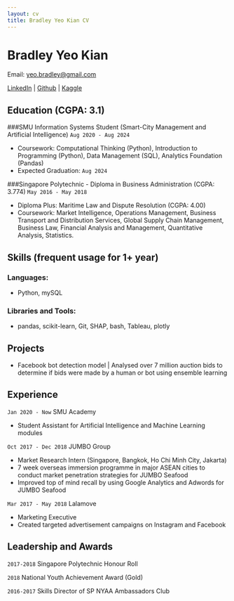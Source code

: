 ```yaml
---
layout: cv
title: Bradley Yeo Kian CV
---
```

# Bradley Yeo Kian
Email: yeo.bradley@gmail.com
<br>

<div id="webaddress">
<a href="https://www.linkedin.com/in/bradleyyeokian">LinkedIn</a>
| <a href="https://github.com/BradleyYeo">Github</a>
| <a href="https://www.kaggle.com/bradleyyeokian">Kaggle</a>
</div>

## Education (CGPA: 3.1)
###SMU Information Systems Student (Smart-City Management and Artificial Intelligence)
`Aug 2020 - Aug 2024`
- Coursework: Computational Thinking (Python), Introduction to Programming (Python), Data Management (SQL), Analytics Foundation (Pandas)
- Expected Graduation: `Aug 2024`


###Singapore Polytechnic - Diploma in Business Administration (CGPA: 3.774)
`May 2016 - May 2018`
- Diploma Plus: Maritime Law and Dispute Resolution (CGPA: 4.00)
- Coursework:  Market Intelligence, Operations Management, Business Transport and Distribution Services, Global Supply Chain Management, Business Law, Financial Analysis and Management, Quantitative Analysis, Statistics.

## Skills (frequent usage for 1+ year)
### Languages:
- Python, mySQL

### Libraries and Tools:
- pandas, scikit-learn, Git, SHAP, bash, Tableau, plotly

## Projects

- Facebook bot detection model | Analysed over 7 million auction bids to determine if bids were made by a human or bot using ensemble learning

## Experience
`Jan 2020 - Now`
SMU Academy
- Student Assistant for Artificial Intelligence and Machine Learning modules

`Oct 2017 - Dec 2018`
JUMBO Group
- Market Research Intern (Singapore, Bangkok, Ho Chi Minh City, Jakarta) 
- 7 week overseas immersion programme in major ASEAN cities to conduct market penetration strategies for JUMBO Seafood
- Improved top of mind recall by using Google Analytics and Adwords for JUMBO Seafood

`Mar 2017 - May 2018`
Lalamove 
- Marketing Executive 
- Created targeted advertisement campaigns on Instagram and Facebook

## Leadership and Awards
`2017-2018`
Singapore Polytechnic Honour Roll

`2018`
National Youth Achievement Award (Gold)

`2016-2017`
Skills Director of SP NYAA Ambassadors Club


<!-- ### Footer

Last updated: Jan 2021 -->


